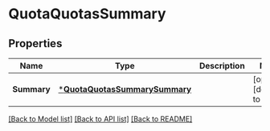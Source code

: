 # QuotaQuotasSummary

## Properties
Name | Type | Description | Notes
------------ | ------------- | ------------- | -------------
**Summary** | [***QuotaQuotasSummarySummary**](QuotaQuotasSummarySummary.md) |  | [optional] [default to null]

[[Back to Model list]](../README.md#documentation-for-models) [[Back to API list]](../README.md#documentation-for-api-endpoints) [[Back to README]](../README.md)


